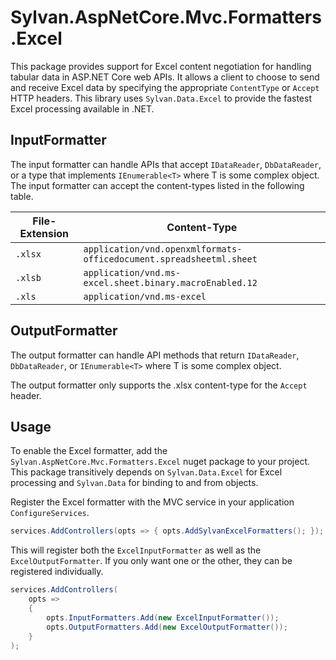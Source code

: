 # Sylvan.AspNetCore.Mvc.Formatters.Excel

This package provides support for Excel content negotiation for handling tabular data in ASP.NET Core web APIs.
It allows a client to choose to send and receive Excel data by specifying the appropriate `ContentType` or `Accept` HTTP headers. This library uses `Sylvan.Data.Excel` to provide the fastest Excel processing available in .NET.

## InputFormatter

The input formatter can handle APIs that accept `IDataReader`, `DbDataReader`, or a type that implements `IEnumerable<T>` where T is some complex object. The input formatter can accept the content-types listed in the following table.

| File-Extension | Content-Type |
|-|-|
|`.xlsx`|`application/vnd.openxmlformats-officedocument.spreadsheetml.sheet`|
|`.xlsb`|`application/vnd.ms-excel.sheet.binary.macroEnabled.12`|
|`.xls`|`application/vnd.ms-excel`|

## OutputFormatter

The output formatter can handle API methods that return `IDataReader`, `DbDataReader`, or `IEnumerable<T>` where T is some complex object.

The output formatter only supports the .xlsx content-type for the `Accept` header.

## Usage

To enable the Excel formatter, add the `Sylvan.AspNetCore.Mvc.Formatters.Excel` nuget package to your project. This package transitively depends on `Sylvan.Data.Excel` for Excel processing and `Sylvan.Data` for binding to and from objects.

Register the Excel formatter with the MVC service in your application `ConfigureServices`.

```C#
services.AddControllers(opts => { opts.AddSylvanExcelFormatters(); });
```

This will register both the `ExcelInputFormatter` as well as the `ExcelOutputFormatter`. If you only want one or the other, they can be registered individually.

```C#
services.AddControllers(
    opts =>
    {
        opts.InputFormatters.Add(new ExcelInputFormatter());
        opts.OutputFormatters.Add(new ExcelOutputFormatter());
    }
);
```
